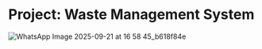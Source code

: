 # Project:  Waste Management System

![WhatsApp Image 2025-09-21 at 16 58 45_b618f84e](https://github.com/user-attachments/assets/b0fa69c6-a326-475d-a7c4-4a96ef8204f3)
